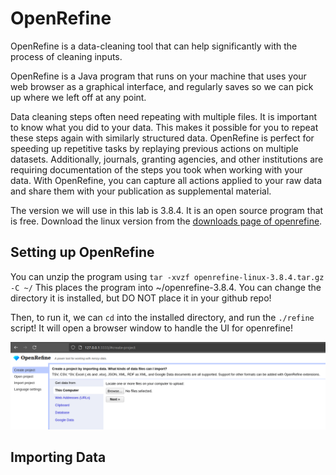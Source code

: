# OpenRefine
OpenRefine is a data-cleaning tool that can help significantly with the process of cleaning inputs.

OpenRefine is a Java program that runs on your machine that uses your web browser as a graphical interface, and regularly saves so we can pick up where we left off at any point.

Data cleaning steps often need repeating with multiple files. It is important to know what you did to your data. This makes it possible for you to repeat these steps again with similarly structured data. OpenRefine is perfect for speeding up repetitive tasks by replaying previous actions on multiple datasets.
Additionally, journals, granting agencies, and other institutions are requiring documentation of the steps you took when working with your data. With OpenRefine, you can capture all actions applied to your raw data and share them with your publication as supplemental material.

The version we will use in this lab is 3.8.4. It is an open source program that is free. Download the linux version from the [downloads page of openrefine](https://openrefine.org/download).

## Setting up OpenRefine
You can unzip the program using `tar -xvzf openrefine-linux-3.8.4.tar.gz -C ~/`
This places the program into ~/openrefine-3.8.4. You can change the directory it is installed, but DO NOT place it in your github repo!

Then, to run it, we can `cd` into the installed directory, and run the `./refine` script!
It will open a browser window to handle the UI for openrefine!

![The openrefine start](/lab10/images/openrefine-ui.png "An example of the openrefine start.")

## Importing Data

